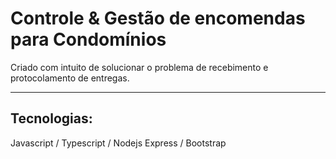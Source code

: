 <h1>Controle & Gestão de encomendas para Condomínios</h1>
<p>Criado com intuito de solucionar o problema de recebimento e protocolamento de entregas.</p>
<hr>
<h2>Tecnologias:</h2>
<p>Javascript / Typescript / Nodejs Express / Bootstrap</p>

